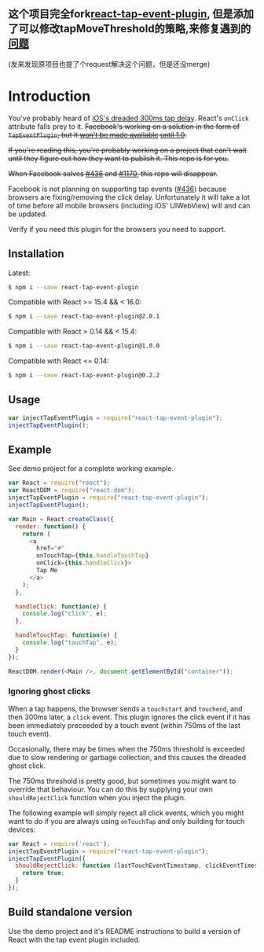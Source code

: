 ## 这个项目完全fork[react-tap-event-plugin](https://github.com/zilverline/react-tap-event-plugin), 但是添加了可以修改tapMoveThreshold的策略,来修复遇到的[问题](https://github.com/xuqinggang/blog/issues/1)
(发来发现原项目也提了个request解决这个问题，但是还没merge)

# Introduction
You've probably heard of [iOS's dreaded 300ms tap delay](http://updates.html5rocks.com/2013/12/300ms-tap-delay-gone-away).  React's `onClick` attribute falls prey to it.  ~~Facebook's working on a solution in the form of `TapEventPlugin`, but it [won't be made available](https://github.com/facebook/react/issues/436) [until 1.0](https://github.com/facebook/react/pull/1170).~~

~~If you're reading this, you're probably working on a project that can't wait until they figure out how they want to publish it.  This repo is for you.~~

~~When Facebook solves [#436](https://github.com/facebook/react/issues/436) and [#1170](https://github.com/facebook/react/pull/1170), this repo will disappear.~~

Facebook is not planning on supporting tap events ([#436](https://github.com/facebook/react/issues/436#issuecomment-207624448)) because browsers are fixing/removing the click delay. Unfortunately it will take a lot of time before all mobile browsers (including iOS' UIWebView) will and can be updated. 

Verify if you need this plugin for the browsers you need to support.

## Installation

Latest:
```sh
$ npm i --save react-tap-event-plugin
```

Compatible with React >= 15.4 && < 16.0:
```sh
$ npm i --save react-tap-event-plugin@2.0.1
```

Compatible with React > 0.14 && < 15.4:
```sh
$ npm i --save react-tap-event-plugin@1.0.0
```

Compatible with React <= 0.14:
```sh
$ npm i --save react-tap-event-plugin@0.2.2
```

## Usage

```js
var injectTapEventPlugin = require("react-tap-event-plugin");
injectTapEventPlugin();
```

## Example

See demo project for a complete working example.

```js
var React = require("react");
var ReactDOM = require("react-dom");
injectTapEventPlugin = require("react-tap-event-plugin");
injectTapEventPlugin();

var Main = React.createClass({
  render: function() {
    return (
      <a
        href="#"
        onTouchTap={this.handleTouchTap}
        onClick={this.handleClick}>
        Tap Me
      </a>
    );
  },

  handleClick: function(e) {
    console.log("click", e);
  },

  handleTouchTap: function(e) {
    console.log("touchTap", e);
  }
});

ReactDOM.render(<Main />, document.getElementById("container"));
```

### Ignoring ghost clicks

When a tap happens, the browser sends a `touchstart` and `touchend`, and then
300ms later, a `click` event. This plugin ignores the click event if it has
been immediately preceeded by a touch event (within 750ms of the last touch
event).

Occasionally, there may be times when the 750ms threshold is exceeded due to
slow rendering or garbage collection, and this causes the dreaded ghost click.

The 750ms threshold is pretty good, but sometimes you might want to override
that behaviour. You can do this by supplying your own `shouldRejectClick`
function when you inject the plugin.

The following example will simply reject all click events, which you might
want to do if you are always using `onTouchTap` and only building for touch
devices:

```js
var React = require('react'),
injectTapEventPlugin = require("react-tap-event-plugin");
injectTapEventPlugin({
  shouldRejectClick: function (lastTouchEventTimestamp, clickEventTimestamp) {
    return true;
  }
});
```

## Build standalone version

Use the demo project and it's README instructions to build a version of React with the tap event plugin included.
